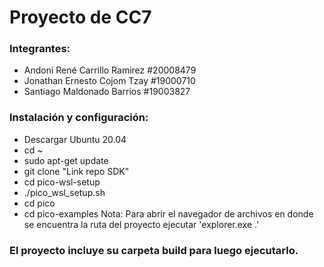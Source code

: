 # Proyecto de CC7

### Integrantes:

- Andoni René Carrillo Ramirez  #20008479
- Jonathan Ernesto Cojom Tzay  #19000710
- Santiago Maldonado Barrios  #19003827

### Instalación y configuración:

- Descargar Ubuntu 20.04
- cd ~
- sudo apt-get update
- git clone "Link repo SDK"
- cd pico-wsl-setup
- ./pico_wsl_setup.sh
- cd pico
- cd pico-examples
  Nota: Para abrir el navegador de archivos en donde se encuentra la ruta del   proyecto ejecutar 'explorer.exe .'

### El proyecto incluye su carpeta build para luego ejecutarlo.
